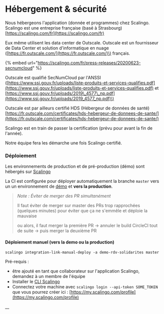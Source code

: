 # Hébergement & sécurité

 Nous hébergeons l'application \(donnée et programmes\) chez Scalingo. Scalingo est une entreprise française \(basé à Strasbourg\) [https://scalingo.com/fr](https://scalingo.com/fr)

Eux même utilisent les data center de Outscale. Outscale est un fournisseur de Data Center et solution d'informatique en nuage \([https://fr.outscale.com/](https://fr.outscale.com/)\) français.

{% embed url="https://scalingo.com/fr/press-releases/20200623-secnumcloud" %}

Outscale est qualifié SecNumCloud par l'ANSSI \([https://www.ssi.gouv.fr/uploads/liste-produits-et-services-qualifies.pdf](https://www.ssi.gouv.fr/uploads/liste-produits-et-services-qualifies.pdf) et [https://www.ssi.gouv.fr/uploads/2019\_4577\_np.pdf](https://www.ssi.gouv.fr/uploads/2019_4577_np.pdf)\)

Outscale est par ailleurs certifié HDS \(Hébergeur de données de santé\) [https://fr.outscale.com/certificates/hds-hebergeur-de-donnees-de-sante/](https://fr.outscale.com/certificates/hds-hebergeur-de-donnees-de-sante/)

Scalingo est en train de passer la certification \(prévu pour avant la fin de l'année\).

Notre équipe fera les démarche une fois Scalingo certifié.

### Déploiement

Les environnements de production et de pré-production \(démo\) sont hébergés sur [Scalingo](https://scalingo.com/)

La CI est configurée pour déployer automatiquement la branche `master` vers un un environnement de [démo](https://demo.rdv-solidarites.fr) et **vers la production**.

> _Note : Éviter de merger des PR simultanément_
>
> Il faut éviter de merger sur master des PRs trop rapprochées \(quelques minutes\) pour éviter que ça ne s'emmêle et déploie la mauvaise
>
> ou alors, il faut merger la première PR -&gt; annuler le build CircleCI tout de suite -&gt; puis merger la deuxième PR

#### Déploiement manuel \(vers la demo ou la production\)

`scalingo integration-link-manual-deploy -a demo-rdv-solidarites master`

Pré-requis :

* être ajouté en tant que collaborateur sur l'application Scalingo, demandez à un membre de l'équipe
* Installer le [CLI Scalingo](https://doc.scalingo.com/platform/cli/start)
* Connectez votre machine avec `scalingo login --api-token SOME_TOKEN` que vous pourrez créer ici : [https://my.scalingo.com/profile](https://my.scalingo.com/profile)



\_\_





